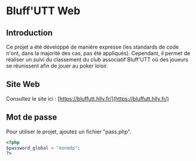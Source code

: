 # Bluff'UTT Web

## Introduction

Ce projet a été développé de manière expresse (les standards de code n'ont, dans la majorité des cas, pas été appliqués). Cependant, il permet de réaliser un suivi du classement du club associatif Bluff'UTT où des joueurs se réunissent afin de jouer au poker loisir.

## Site Web

Consultez le site ici : [https://bluffutt.hlly.fr/](https://bluffutt.hlly.fr/)

## Mot de passe

Pour utiliser le projet, ajoutez un fichier "pass.php".

```php
<?php
$password_global = "monmdp";
?>
```